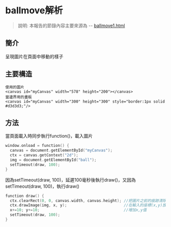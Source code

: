 # ballmove解析  
> 說明: 本報告的節錄內容主要來源為 -- [ballmove1.html](https://github.com/ccccourse/wp/blob/master/code/07-canvas/canvas/ballmove1.html)

## 簡介  
呈現圖片在頁面中移動的樣子  

## 主要構造  
``` 
使用的圖片  
<canvas id="myCanvas" width="578" height="200"></canvas>  
當邊界用的畫板  
<canvas id="myCanvas" width="300" height="300" style="border:1px solid #d3d3d3;"/>  
```  
## 方法 
當頁面載入時同步執行function()，載入圖片  
```c 
window.onload = function() {
  canvas = document.getElementById("myCanvas");
  ctx = canvas.getContext("2d");
  img = document.getElementById("ball");
  setTimeout(draw, 100);
}
``` 
因為setTimeout(draw, 100)，延遲100毫秒後執行draw()，又因為setTimeout(draw, 100)，執行draw()  
```c 
function draw() {
  ctx.clearRect(0, 0, canvas.width, canvas.height); //把圖片之前的痕跡清除  
  ctx.drawImage(img, x, y);                         //在輸入的座標(x,y)放置圖片  
  x+=10; y+=10;                                     //增加x,y值  
  setTimeout(draw, 100);                            
}
```

